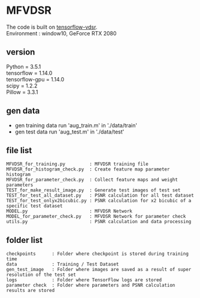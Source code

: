 # MFVDSR

The code is built on [tensorflow-vdsr](https://github.com/Jongchan/tensorflow-vdsr).   
Environment : window10, GeForce RTX 2080   

## version
Python = 3.5.1   
tensorflow = 1.14.0   
tensorflow-gpu = 1.14.0   
scipy = 1.2.2   
Pillow = 3.3.1   

## gen data
- gen training data
  run 'aug_train.m' in './data/train'
- gen test data
  run 'aug_test.m' in './data/test'

## file list
```shell
MFVDSR_for_training.py         : MFVDSR training file
MFVDSR_for_histogram_check.py  : Create feature map parameter histogram
MFVDSR_for_parameter_check.py  : Collect feature maps and weight parameters
TEST_for_make_result_image.py  : Generate test images of test set
TEST_for_test_all_dataset.py   : PSNR calculation for all test dataset
TEST_for_test_onlyx2bicubic.py : PSNR calculation for x2 bicubic of a specific test dataset
MODEL.py                       : MFVDSR Network
MODEL_for_parameter_check.py   : MFVDSR Network for parameter check
utils.py                       : PSNR calculation and data processing
```

## folder list
```shell
checkpoints      : Folder where checkpoint is stored during training time
data             : Training / Test Dataset
gen_test_image   : Folder where images are saved as a result of super resolution of the test set
logs             : Folder where TensorFlow logs are stored
parameter check  : Folder where parameters and PSNR calculation results are stored
```